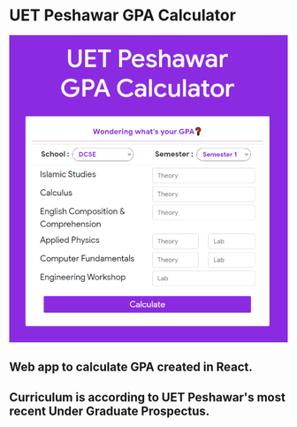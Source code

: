 # UET Peshawar GPA Calculator
![Screenshot of the App](https://raw.githubusercontent.com/AhmedRaja1/UETP-GPA-Calculator/main/Screenshot.png "UETP GPA Calci")

## Web app to calculate GPA created in React.

## Curriculum is according to UET Peshawar's most recent Under Graduate Prospectus.
